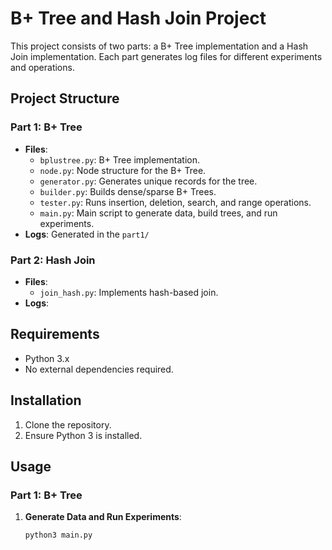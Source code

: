 # B+ Tree and Hash Join Project

This project consists of two parts: a B+ Tree implementation and a Hash Join implementation. Each part generates log files for different experiments and operations.

## Project Structure

### Part 1: B+ Tree
- **Files**:
  - `bplustree.py`: B+ Tree implementation.
  - `node.py`: Node structure for the B+ Tree.
  - `generator.py`: Generates unique records for the tree.
  - `builder.py`: Builds dense/sparse B+ Trees.
  - `tester.py`: Runs insertion, deletion, search, and range operations.
  - `main.py`: Main script to generate data, build trees, and run experiments.
- **Logs**: Generated in the `part1/` 

### Part 2: Hash Join
- **Files**:
  - `join_hash.py`: Implements hash-based join.
- **Logs**: 

## Requirements
- Python 3.x
- No external dependencies required.

## Installation
1. Clone the repository.
2. Ensure Python 3 is installed.

## Usage

### Part 1: B+ Tree
1. **Generate Data and Run Experiments**:
   ```bash
   python3 main.py